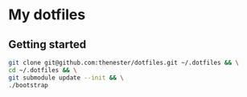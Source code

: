 # My dotfiles

## Getting started

```bash
git clone git@github.com:thenester/dotfiles.git ~/.dotfiles && \
cd ~/.dotfiles && \
git submodule update --init && \
./bootstrap
```
